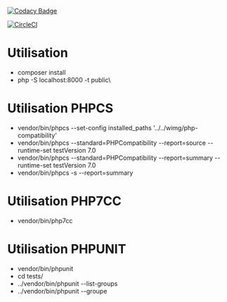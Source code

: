 [![Codacy Badge](https://api.codacy.com/project/badge/Grade/55667bdfd66b4dea85e03024d850b2f1)](https://www.codacy.com/app/lcube45/myzf1?utm_source=github.com&amp;utm_medium=referral&amp;utm_content=lcube45/myzf1&amp;utm_campaign=Badge_Grade)

[![CircleCI](https://circleci.com/gh/lcube45/myzf1.svg?style=svg)](https://circleci.com/gh/lcube45/myzf1)

# Utilisation

- composer install
- php -S localhost:8000 -t public\

# Utilisation PHPCS

- vendor/bin/phpcs --set-config installed_paths '../../wimg/php-compatibility'
- vendor/bin/phpcs --standard=PHPCompatibility --report=source --runtime-set testVersion 7.0 <path>
- vendor/bin/phpcs --standard=PHPCompatibility --report=summary --runtime-set testVersion 7.0 <path>
- vendor/bin/phpcs -s --report=summary <path>

# Utilisation PHP7CC

- vendor/bin/php7cc <path>

# Utilisation PHPUNIT

- vendor/bin/phpunit
- cd tests/
- ../vendor/bin/phpunit --list-groups
- ../vendor/bin/phpunit --groupe <package>
